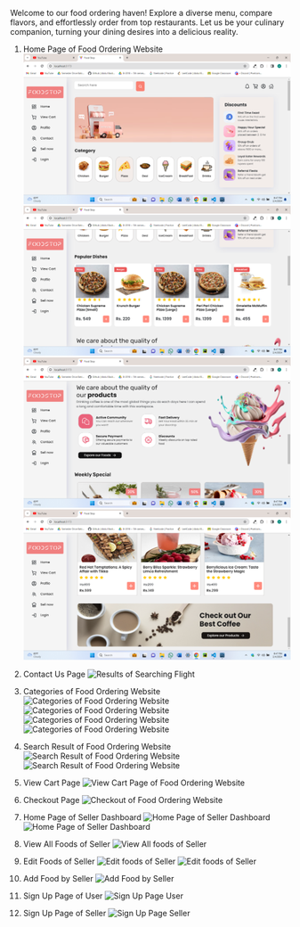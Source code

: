 Welcome to our food ordering haven! Explore a diverse menu, compare flavors, and effortlessly order from top restaurants. Let us be your culinary companion, turning your dining desires into a delicious reality.

1. Home Page of Food Ordering Website
![Home Page of Food Ordering Website](frontend/Public/SS/Screenshot%20(627).png)
![Home Page of Food Ordering Website](frontend/Public/SS/Screenshot%20(628).png)
![Home Page of Food Ordering Website](frontend/Public/SS/Screenshot%20(629).png)
![Home Page of Food Ordering Website](frontend/Public/SS/Screenshot%20(630).png)

2. Contact Us Page
![Results of Searching Flight](front-end/Public/SS/Screenshot(631).png)

3. Categories of Food Ordering Website
![Categories of Food Ordering Website](frontend/Public/SS/Screenshot(635).png)
![Categories of Food Ordering Website](frontend/Public/SS/Screenshot(636).png)
![Categories of Food Ordering Website](frontend/Public/SS/Screenshot(637).png)
![Categories of Food Ordering Website](frontend/Public/SS/Screenshot(638).png)

4. Search Result of Food Ordering Website
![Search Result of Food Ordering Website](frontend/Public/SS/Screenshot(639).png)
![Search Result of Food Ordering Website](frontend/Public/SS/Screenshot(640).png)

5. View Cart Page
![View Cart Page of Food Ordering Website](frontend/Public/SS/Screenshot(641).png)

6. Checkout Page
![Checkout of Food Ordering Website](frontend/Public/SS/Screenshot(642).png)

7. Home Page of Seller Dashboard
![Home Page of Seller Dashboard](frontend/Public/SS/Screenshot(643).png)
![Home Page of Seller Dashboard](frontend/Public/SS/Screenshot(645).png)

6. View All Foods of Seller
![View All foods of Seller ](frontend/Public/SS/Screenshot(646).png)

7. Edit Foods of Seller
![Edit foods of Seller ](frontend/Public/SS/Screenshot(647).png)
![Edit foods of Seller ](frontend/Public/SS/Screenshot(648).png)

8. Add Food by Seller
![Add Food by Seller](frontend/Public/SS/Screenshot(649).png)

9. Sign Up Page of User 
![Sign Up Page User](frontend/Public/SS/Screenshot(634).png)

10. Sign Up Page of Seller
![Sign Up Page Seller](frontend/Public/SS/Screenshot(632).png)



